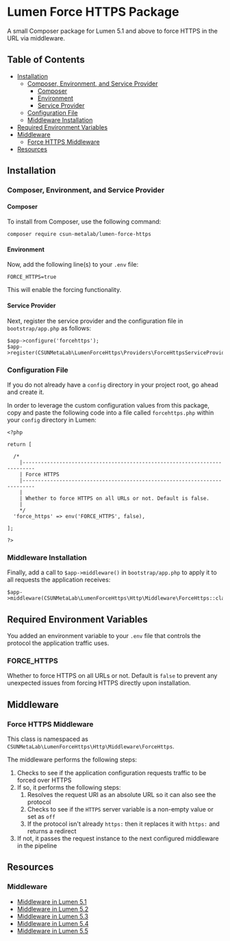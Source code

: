 # Lumen Force HTTPS Package
A small Composer package for Lumen 5.1 and above to force HTTPS in the URL via middleware.

## Table of Contents

* [Installation](#installation)
    * [Composer, Environment, and Service Provider](#composer-environment-and-service-provider)
        * [Composer](#composer)
        * [Environment](#environment)
        * [Service Provider](#service-provider)
    * [Configuration File](#configuration-file)
    * [Middleware Installation](#middleware-installation)
* [Required Environment Variables](#required-environment-variables)
* [Middleware](#middleware)
    * [Force HTTPS Middleware](#force-https-middleware)
* [Resources](#resources)

## Installation

### Composer, Environment, and Service Provider

#### Composer

To install from Composer, use the following command:

```
composer require csun-metalab/lumen-force-https
```

#### Environment

Now, add the following line(s) to your `.env` file:

```
FORCE_HTTPS=true
```

This will enable the forcing functionality.

#### Service Provider

Next, register the service provider and the configuration file in `bootstrap/app.php` as follows:

```
$app->configure('forcehttps');
$app->register(CSUNMetaLab\LumenForceHttps\Providers\ForceHttpsServiceProvider::class);
```

### Configuration File

If you do not already have a `config` directory in your project root, go ahead and create it.

In order to leverage the custom configuration values from this package, copy and paste the following code into a file called `forcehttps.php` within your `config` directory in Lumen:

```
<?php

return [

  /*
    |--------------------------------------------------------------------------
    | Force HTTPS
    |--------------------------------------------------------------------------
    |
    | Whether to force HTTPS on all URLs or not. Default is false.
    |
    */
  'force_https' => env('FORCE_HTTPS', false),

];

?>
```

### Middleware Installation

Finally, add a call to `$app->middleware()` in `bootstrap/app.php` to apply it to all requests the application receives:

```
$app->middleware(CSUNMetaLab\LumenForceHttps\Http\Middleware\ForceHttps::class);
```

## Required Environment Variables

You added an environment variable to your `.env` file that controls the protocol the application traffic uses.

### FORCE_HTTPS

Whether to force HTTPS on all URLs or not. Default is `false` to prevent any unexpected issues from forcing HTTPS directly upon installation.

## Middleware

### Force HTTPS Middleware

This class is namespaced as `CSUNMetaLab\LumenForceHttps\Http\Middleware\ForceHttps`.

The middleware performs the following steps:

1. Checks to see if the application configuration requests traffic to be forced over HTTPS
2. If so, it performs the following steps:
    1. Resolves the request URI as an absolute URL so it can also see the protocol
    2. Checks to see if the `HTTPS` server variable is a non-empty value or set as `off`
    2. If the protocol isn't already `https:` then it replaces it with `https:` and returns a redirect
3. If not, it passes the request instance to the next configured middleware in the pipeline

## Resources

### Middleware

* [Middleware in Lumen 5.1](https://lumen.laravel.com/docs/5.1/middleware)
* [Middleware in Lumen 5.2](https://lumen.laravel.com/docs/5.2/middleware)
* [Middleware in Lumen 5.3](https://lumen.laravel.com/docs/5.3/middleware)
* [Middleware in Lumen 5.4](https://lumen.laravel.com/docs/5.4/middleware)
* [Middleware in Lumen 5.5](https://lumen.laravel.com/docs/5.5/middleware)